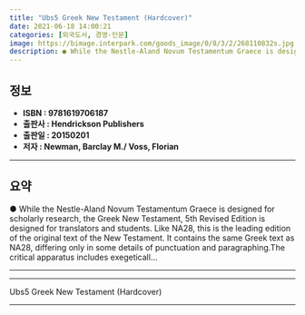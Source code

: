 ```yaml
---
title: "Ubs5 Greek New Testament (Hardcover)"
date: 2021-06-18 14:00:21
categories: [외국도서, 경영-인문]
image: https://bimage.interpark.com/goods_image/0/8/3/2/268110832s.jpg
description: ● While the Nestle-Aland Novum Testamentum Graece is designed for scholarly research, the Greek New Testament, 5th Revised Edition is designed for translators
---
```


## **정보**

- **ISBN : 9781619706187**
- **출판사 : Hendrickson Publishers**
- **출판일 : 20150201**
- **저자 : Newman, Barclay M./ Voss, Florian**

------



## **요약**

●  While the Nestle-Aland Novum Testamentum Graece is designed for scholarly research, the Greek New Testament, 5th Revised Edition is designed for translators and students. Like NA28, this is the leading edition of the original text of the New Testament. It contains the same Greek text as NA28, differing only in some details of punctuation and paragraphing.The critical apparatus includes exegeticall...

------



------


Ubs5 Greek New Testament (Hardcover) 

------


